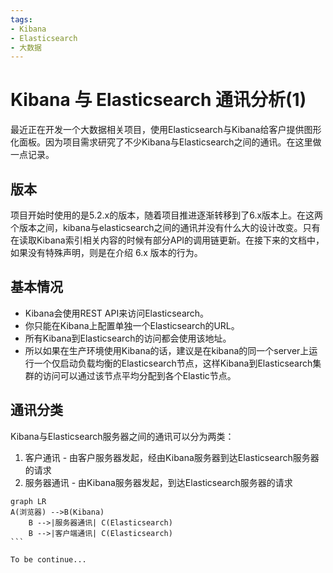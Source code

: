 ```yaml
---
tags:
- Kibana
- Elasticsearch
- 大数据
---
```

# Kibana 与 Elasticsearch 通讯分析(1)
最近正在开发一个大数据相关项目，使用Elasticsearch与Kibana给客户提供图形化面板。因为项目需求研究了不少Kibana与Elasticsearch之间的通讯。在这里做一点记录。
<!--more-->

## 版本

项目开始时使用的是5.2.x的版本，随着项目推进逐渐转移到了6.x版本上。在这两个版本之间，kibana与elasticsearch之间的通讯并没有什么大的设计改变。只有在读取Kibana索引相关内容的时候有部分API的调用链更新。在接下来的文档中，如果没有特殊声明，则是在介绍 6.x 版本的行为。

## 基本情况

* Kibana会使用REST API来访问Elasticsearch。
* 你只能在Kibana上配置单独一个Elasticsearch的URL。
* 所有Kibana到Elasticsearch的访问都会使用该地址。
* 所以如果在生产环境使用Kibana的话，建议是在kibana的同一个server上运行一个仅启动负载均衡的Elasticsearch节点，这样Kibana到Elasticsearch集群的访问可以通过该节点平均分配到各个Elastic节点。

## 通讯分类

Kibana与Elasticsearch服务器之间的通讯可以分为两类：
1. 客户通讯 - 由客户服务器发起，经由Kibana服务器到达Elasticsearch服务器的请求
2. 服务器通讯 - 由Kibana服务器发起，到达Elasticsearch服务器的请求

```mermaid
graph LR
A(浏览器) -->B(Kibana)
    B -->|服务器通讯| C(Elasticsearch)
    B -->|客户端通讯| C(Elasticsearch)
​```

To be continue...
